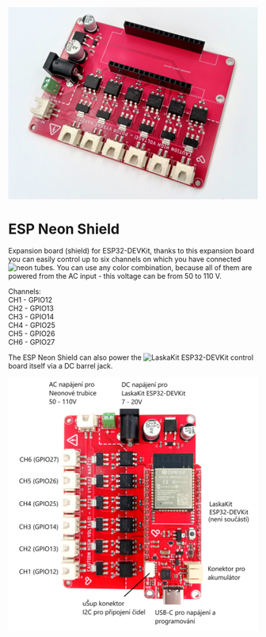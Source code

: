 ![ESP Neon Shield](https://github.com/LaskaKit/ESP_Neon_Shield/blob/main/img/ESP_Neon_Shield_2.jpg)

# ESP Neon Shield

Expansion board (shield) for ESP32-DEVKit, thanks to this expansion board you can easily control up to six channels on which you have connected ![neon tubes](https://www.laskakit.cz/flexibilni-neonova-trubice-5m/). You can use any color combination, because all of them are powered from the AC input - this voltage can be from 50 to 110 V.

Channels: <br>
CH1 - GPIO12<br>
CH2 - GPIO13<br>
CH3 - GPIO14<br>
CH4 - GPIO25<br>
CH5 - GPIO26<br>
CH6 - GPIO27<br>

The ESP Neon Shield can also power the ![LaskaKit ESP32-DEVKit](https://www.laskakit.cz/laskakit-esp32-devkit/) control board itself via a DC barrel jack.

![ESP Neon Shield](https://github.com/LaskaKit/ESP_Neon_Shield/blob/main/img/ESP_Neon_Shield_pinout.jpg)
